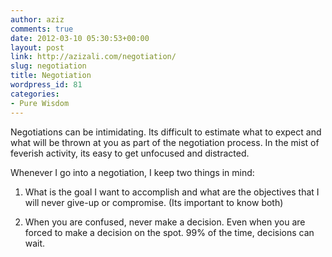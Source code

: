 ```yaml
---
author: aziz
comments: true
date: 2012-03-10 05:30:53+00:00
layout: post
link: http://azizali.com/negotiation/
slug: negotiation
title: Negotiation
wordpress_id: 81
categories:
- Pure Wisdom
---
```


Negotiations can be intimidating. Its difficult to estimate what to expect and what will be thrown at you as part of the negotiation process. In the mist of feverish activity, its easy to get unfocused and distracted.

Whenever I go into a negotiation, I keep two things in mind:



	
  1. What is the goal I want to accomplish and what are the objectives that I will never give-up or compromise. (Its important to know both)

	
  2. When you are confused, never make a decision. Even when you are forced to make a decision on the spot. 99% of the time, decisions can wait.


